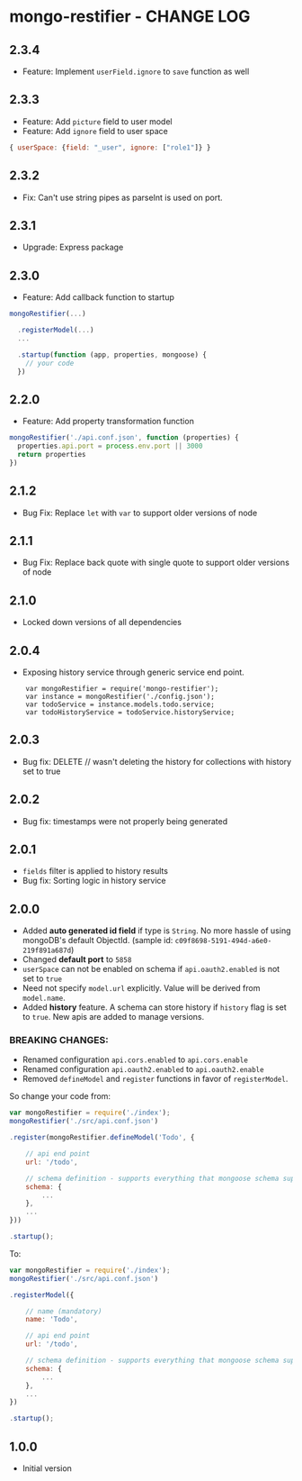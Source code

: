 # mongo-restifier - CHANGE LOG

## 2.3.4

* Feature: Implement `userField.ignore` to `save` function as well

## 2.3.3

* Feature: Add `picture` field to user model
* Feature: Add `ignore` field to user space

```js
{ userSpace: {field: "_user", ignore: ["role1"]} }
```

## 2.3.2

* Fix: Can't use string pipes as parseInt is used on port.

## 2.3.1

* Upgrade: Express package

## 2.3.0
* Feature: Add callback function to startup

```js
mongoRestifier(...)

  .registerModel(...)
  ...

  .startup(function (app, properties, mongoose) {
    // your code
  })
```

## 2.2.0
* Feature: Add property transformation function

```js
mongoRestifier('./api.conf.json', function (properties) {
  properties.api.port = process.env.port || 3000
  return properties
})
```

## 2.1.2

* Bug Fix: Replace `let` with `var` to support older versions of node

## 2.1.1

* Bug Fix: Replace back quote with single quote to support older versions of node

## 2.1.0

* Locked down versions of all dependencies

## 2.0.4

* Exposing history service through generic service end point.

```
    var mongoRestifier = require('mongo-restifier');
    var instance = mongoRestifier('./config.json');
    var todoService = instance.models.todo.service;
    var todoHistoryService = todoService.historyService;
```

## 2.0.3

* Bug fix: DELETE /<name>/<id> wasn't deleting the history for collections with history set to true

## 2.0.2

* Bug fix: timestamps were not properly being generated

## 2.0.1

* `fields` filter is applied to history results
* Bug fix: Sorting logic in history service

## 2.0.0

* Added **auto generated id field** if type is `String`. No more hassle of using mongoDB's default ObjectId. (sample id: `c09f8698-5191-494d-a6e0-219f891a687d`)
* Changed **default port** to `5858`
* `userSpace` can not be enabled on schema if `api.oauth2.enabled` is not set to `true`
* Need not specify `model.url` explicitly. Value will be derived from `model.name`.
* Added **history** feature. A schema can store history if `history` flag is set to `true`. New apis are added to manage versions.

### BREAKING CHANGES:
* Renamed configuration `api.cors.enabled` to `api.cors.enable`
* Renamed configuration `api.oauth2.enabled` to `api.oauth2.enable`
* Removed `defineModel` and `register` functions in favor of `registerModel`.

So change your code from:
```js
var mongoRestifier = require('./index');
mongoRestifier('./src/api.conf.json')

.register(mongoRestifier.defineModel('Todo', {

    // api end point
    url: '/todo',

    // schema definition - supports everything that mongoose schema supports
    schema: {
        ...
    },
    ...
}))

.startup();
```

To:
```js
var mongoRestifier = require('./index');
mongoRestifier('./src/api.conf.json')

.registerModel({

    // name (mandatory)
    name: 'Todo',

    // api end point
    url: '/todo',

    // schema definition - supports everything that mongoose schema supports
    schema: {
        ...
    },
    ...
})

.startup();
```

## 1.0.0

* Initial version